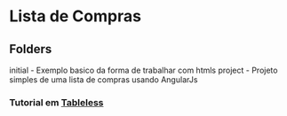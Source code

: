 # Lista de Compras

## Folders
initial - Exemplo basico da forma de trabalhar com htmls
project - Projeto simples de uma lista de compras usando AngularJs 

### Tutorial em [Tableless](tableless.com.br)
